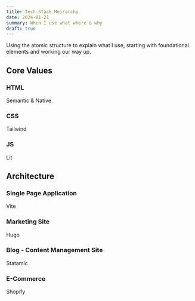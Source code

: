 ```yaml
---
title: Tech-Stack Heirarchy
date: 2024-01-21
summary: When I use what where & why
draft: true
---
```


Using the atomic structure to explain what I use, starting with foundational elements and working our way up.

## Core Values

### HTML

Semantic & Native

### CSS

Tailwind

### JS

Lit

## Architecture

### Single Page Application

Vite

### Marketing Site

Hugo

### Blog - Content Management Site

Statamic

### E-Commerce

Shopify
